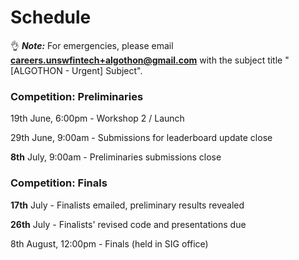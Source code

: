 # Schedule

👌 **_Note:_** For emergencies, please email **careers.unswfintech+algothon@gmail.com** with the subject title "[ALGOTHON - Urgent] Subject".

[//]: # "_Links will be updated as the Algothon progresses._"
[//]: # "### Pre-Competition"
[//]: #
[//]: # "23rd June, 5:00pm - Workshop 1 - Python Fundamentals for Algorithmic Trading"
[//]: #
[//]: # "30th June, 5:00pm - Workshop 2 - Algorithmic Trading Applications and Sample Strategies"

### Competition: Preliminaries

19th June, 6:00pm - Workshop 2 / Launch

29th June, 9:00am - Submissions for leaderboard update close

**8th** July, 9:00am - Preliminaries submissions close

### Competition: Finals

**17th** July - Finalists emailed, preliminary results revealed

**26th** July - Finalists' revised code and presentations due

8th August, 12:00pm - Finals (held in SIG office)
